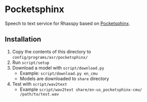 # Pocketsphinx

Speech to text service for Rhasspy based on [Pocketsphinx](https://github.com/cmusphinx/pocketsphinx).


## Installation

1. Copy the contents of this directory to `config/programs/asr/pocketsphinx/`
2. Run `script/setup`
3. Download a model with `script/download.py`
    * Example: `script/download.py en_cmu`
    * Models are downloaded to `share` directory
4. Test with `script/wav2text`
    * Example `script/wav2text share/en-us_pocketsphinx-cmu/ /path/to/test.wav`
